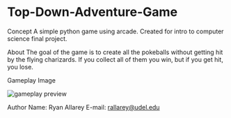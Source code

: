 # Top-Down-Adventure-Game
Concept
A simple python game using arcade. Created for intro to computer science final project.

About
The goal of the game is to create all the pokeballs without getting hit by the flying charizards. If you collect all of them you win, but if you get hit, you lose. 

Gameplay Image

![gameplay preview](https://user-images.githubusercontent.com/60989959/138137516-cd15c673-f978-4e86-97c7-eb3b813430ad.JPG)

Author
Name: Ryan Allarey
E-mail: rallarey@udel.edu
